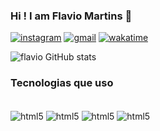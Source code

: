 ### Hi ! I am Flavio Martins 🫶

[![instagram](https://img.shields.io/badge/Instagram-E4405F?style=for-the-badge&logo=instagram&logoColor=white)](https://instagram.com/7_flaviomartins)
[![gmail](https://img.shields.io/badge/Gmail-D14836?style=for-the-badge&logo=gmail&logoColor=white)](https://gmail.com/flaviolimamartins10@gmail.com)
[![wakatime](https://wakatime.com/badge/user/018d3227-6b69-49a2-9b2d-24abae70f9f9.svg)](https://wakatime.com/@018d3227-6b69-49a2-9b2d-24abae70f9f9)

![flavio GitHub stats](https://github-readme-stats.vercel.app/api?username=DEVFlavioLima7&show_icons=true&theme=synthwave)
### Tecnologias que uso

<div style="display: inline block"><br/>
<img align="center" alt="html5" src="https://img.shields.io/badge/C-00599C?style=for-the-badge&logo=c&logoColor=white"/>
<img align="center" alt="html5" src="https://img.shields.io/badge/HTML5-E34F26?style=for-the-badge&logo=html5&logoColor=white"/>
<img align="center" alt="html5" src="https://img.shields.io/badge/CSS3-1572B6?style=for-the-badge&logo=css3&logoColor=white"/>
<img align="center" alt="html5" src="https://img.shields.io/badge/Python-14354C?style=for-the-badge&logo=python&logoColor=white"/>

<div>
